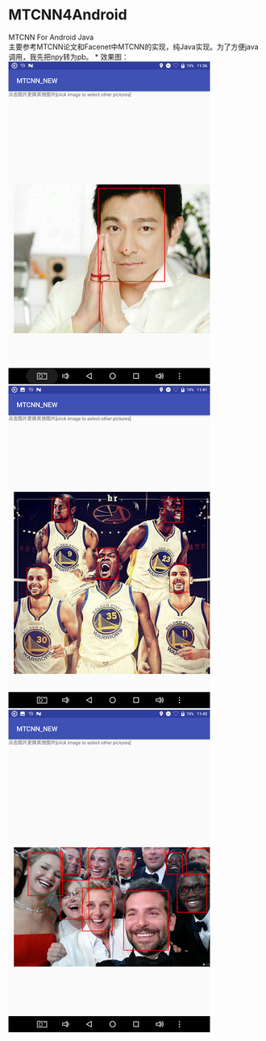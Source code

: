 # MTCNN4Android
MTCNN For Android Java<br>
主要参考MTCNN论文和Facenet中MTCNN的实现，纯Java实现。为了方便java调用，我先把npy转为pb。
* 
效果图：
![Alt text](Screenshot_20180626-112620.png) <br>
![Alt text](Screenshot_20180626-112635.png) <br>
![Alt text](Screenshot_20180626-112651.png) <br>